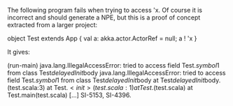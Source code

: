 The following program fails when trying to access 'x. Of course it is incorrect and should generate a NPE, but this is a proof of concept extracted from a larger project:

object Test extends App {
  val a: akka.actor.ActorRef = null; 
  a ! 'x
}

It gives:

(run-main) java.lang.IllegalAccessError: tried to access field Test$.symbol$1 from class Test$delayedInit$body
java.lang.IllegalAccessError: tried to access field Test$.symbol$1 from class Test$delayedInit$body
	at Test$delayedInit$body.<clinit>(test.scala:3)
	at Test$.<init>(test.scala:1)
	at Test$.<clinit>(test.scala)
	at Test.main(test.scala)
[...]
SI-5153, SI-4396.
